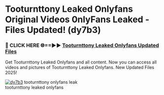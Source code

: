 # Tooturnttony Leaked Onlyfans Original Videos 0nlyFans Leaked - Files Updated! (dy7b3)

<h3>🔴 CLICK HERE 🌐==►► <a href="https://tinyurl.com/2jnfzry5" rel="nofollow">Tooturnttony Leaked Onlyfans Updated Files</a></h3>

Get Tooturnttony Leaked Onlyfans and all content. Now you can access all videos and pictures of Tooturnttony Leaked Onlyfans. New Updated Files 2025!

[![dy7b3](https://i.imgur.com/GyGTBgg.gif)](https://tinyurl.com/2jnfzry5)
tooturnttony onlyfans leak<br>
tooturnttony leaked onlyfans